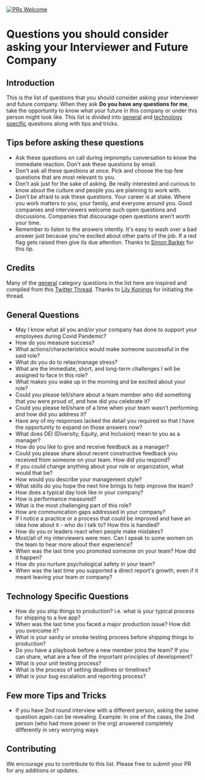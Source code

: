 [![PRs Welcome](https://img.shields.io/badge/PRs-welcome-brightgreen.svg?style=flat-square)](https://makeapullrequest.com)

# Questions you should consider asking your Interviewer and Future Company


## Introduction

This is the list of questions that you should consider asking your interviewer and future company. When they ask **Do you have any questions for me**, take the opportunity to know what your 
future in this company or under this person might look like. This list is divided into [general](#general-questions) and [technology specific](#technology-specific-questions) questions along with tips and tricks.

## Tips before asking these questions

- Ask these questions on call during impromptu conversation to know the immediate reaction. Don't ask these questions by email.
- Don't ask all these questions at once. Pick and choose the top few questions that are most relevant to you.
- Don't ask just for the sake of asking. Be really interested and curious to know about the culture and people you are planning to work with.
- Don't be afraid to ask these questions. Your career is at stake. Where you work matters to you, your family, and everyone around you. Good companies and interviewers welcome such open questions and discussions. Companies that discourage open questions aren’t worth your time.
- Remember to listen to the answers intently. It's easy to wash over a bad answer just because you're excited about other parts of the job. If a red flag gets raised then give its due attention. Thanks to [Simon Barker](https://twitter.com/allthecode_) for this tip.

## Credits

Many of the [general](#general-questions) category questions in the list here are inspired and compiled from this [Twitter Thread](https://twitter.com/lilykonings/status/1484598087494496258). Thanks to [Lily Konings](https://twitter.com/lilykonings) for initiating the thread.

## General Questions
- May I know what all you and/or your company has done to support your employees during Covid Pandemic?
- How do you measure success?
- What actions/characteristics would make someone successful in the said role?
- What do you do to relax/manage stress?
- What are the immediate, short, and long-term challenges I will be assigned to face in this role?
- What makes you wake up in the morning and be excited about your role?
- Could you please tell/share about a team member who did something that you were proud of, and how did you celebrate it?
- Could you please tell/share of a time when your team wasn't performing and how did you address it?
- Have any of my responses lacked the detail you required so that I have the opportunity to expand on those answers now?
- What does DEI (Diversity, Equity, and Inclusion) mean to you as a manager?
- How do you like to give and receive feedback as a manager?
- Could you please share about recent constructive feedback you received from someone on your team. How did you respond?
- If you could change anything about your role or organization, what would that be?
- How would you describe your management style?
- What skills do you hope the next hire brings to help improve the team?
- How does a typical day look like in your company?
- How is performance measured?
- What is the most challenging part of this role?
- How are communication gaps addressed in your company?
- If I notice a practice or a process that could be improved and have an idea how about it - who do I talk to? How this is handled?
- How do you or leaders react when people make mistakes?
- Most/all of my interviewers were men. Can I speak to some women on the team to hear more about their experience?
- When was the last time you promoted someone on your team? How did it happen?
- How do you nurture psychological safety in your team?
- When was the last time you supported a direct report's growth, even if it meant leaving your team or company?

## Technology Specific Questions
- How do you ship things to production? i.e. what is your typical process for shipping to a live app?
- When was the last time you faced a major production issue? How did you overcome it?
- What is your sanity or smoke testing process before shipping things to production?
- Do you have a playbook before a new member joins the team? If you can share, what are a few of the important principles of development?
- What is your unit testing process?
- What is the process of setting deadlines or timelines?
- What is your bug escalation and reporting process?

## Few more Tips and Tricks

- If you have 2nd round interview with a different person, asking the same question again can be revealing.
Example: In one of the cases, the 2nd person (who had more power in the org) answered completely differently in very worrying ways


## Contributing

We encourage you to contribute to this list. Please free to submit your PR for any additions or updates.
